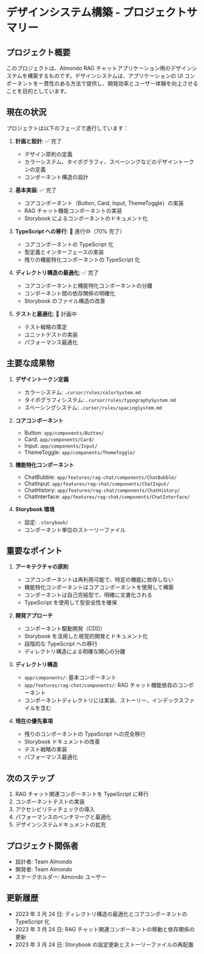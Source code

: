 # デザインシステム構築 - プロジェクトサマリー

## プロジェクト概要

このプロジェクトは、Almondo RAG チャットアプリケーション用のデザインシステムを構築するものです。デザインシステムは、アプリケーションの UI コンポーネントを一貫性のある方法で提供し、開発効率とユーザー体験を向上させることを目的としています。

## 現在の状況

プロジェクトは以下のフェーズで進行しています：

1. **計画と設計**: ✅ 完了

   - デザイン原則の定義
   - カラーシステム、タイポグラフィ、スペーシングなどのデザイントークンの定義
   - コンポーネント構造の設計

2. **基本実装**: ✅ 完了

   - コアコンポーネント（Button, Card, Input, ThemeToggle）の実装
   - RAG チャット機能コンポーネントの実装
   - Storybook によるコンポーネントのドキュメント化

3. **TypeScript への移行**: 🔄 進行中（70% 完了）

   - コアコンポーネントの TypeScript 化
   - 型定義とインターフェースの実装
   - 残りの機能特化コンポーネントの TypeScript 化

4. **ディレクトリ構造の最適化**: ✅ 完了

   - コアコンポーネントと機能特化コンポーネントの分離
   - コンポーネント間の依存関係の明確化
   - Storybook のファイル構造の改善

5. **テストと最適化**: 🔄 計画中
   - テスト戦略の策定
   - ユニットテストの実装
   - パフォーマンス最適化

## 主要な成果物

1. **デザイントークン定義**

   - カラーシステム: `.cursor/rules/colorSystem.md`
   - タイポグラフィシステム: `.cursor/rules/typographySystem.md`
   - スペーシングシステム: `.cursor/rules/spacingSystem.md`

2. **コアコンポーネント**

   - Button: `app/components/Button/`
   - Card: `app/components/Card/`
   - Input: `app/components/Input/`
   - ThemeToggle: `app/components/ThemeToggle/`

3. **機能特化コンポーネント**

   - ChatBubble: `app/features/rag-chat/components/ChatBubble/`
   - ChatInput: `app/features/rag-chat/components/ChatInput/`
   - ChatHistory: `app/features/rag-chat/components/ChatHistory/`
   - ChatInterface: `app/features/rag-chat/components/ChatInterface/`

4. **Storybook 環境**
   - 設定: `.storybook/`
   - コンポーネント単位のストーリーファイル

## 重要なポイント

1. **アーキテクチャの原則**

   - コアコンポーネントは再利用可能で、特定の機能に依存しない
   - 機能特化コンポーネントはコアコンポーネントを使用して構築
   - コンポーネントは自己完結型で、明確に文書化される
   - TypeScript を使用して型安全性を確保

2. **開発アプローチ**

   - コンポーネント駆動開発（CDD）
   - Storybook を活用した視覚的開発とドキュメント化
   - 段階的な TypeScript への移行
   - ディレクトリ構造による明確な関心の分離

3. **ディレクトリ構造**

   - `app/components/`: 基本コンポーネント
   - `app/features/rag-chat/components/`: RAG チャット機能依存のコンポーネント
   - コンポーネントディレクトリには実装、ストーリー、インデックスファイルを含む

4. **現在の優先事項**
   - 残りのコンポーネントの TypeScript への完全移行
   - Storybook ドキュメントの改善
   - テスト戦略の実装
   - パフォーマンス最適化

## 次のステップ

1. RAG チャット関連コンポーネントを TypeScript に移行
2. コンポーネントテストの実装
3. アクセシビリティチェックの導入
4. パフォーマンスのベンチマークと最適化
5. デザインシステムドキュメントの拡充

## プロジェクト関係者

- 設計者: Team Almondo
- 開発者: Team Almondo
- ステークホルダー: Almondo ユーザー

## 更新履歴

- 2023 年 3 月 24 日: ディレクトリ構造の最適化とコアコンポーネントの TypeScript 化
- 2023 年 3 月 24 日: RAG チャット関連コンポーネントの移動と依存関係の更新
- 2023 年 3 月 24 日: Storybook の設定更新とストーリーファイルの再配置

